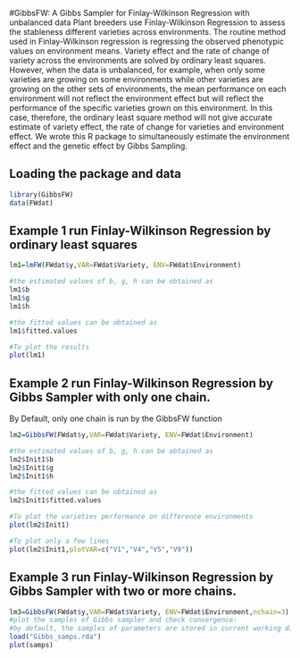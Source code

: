 #GibbsFW: A Gibbs Sampler for Finlay-Wilkinson Regression with unbalanced data
Plant breeders use Finlay-Wilkinson Regression to assess the stableness different varieties across environments. The routine method used in Finlay-Wilkinson regression is regressing the observed phenotypic values on environment means. Variety effect and the rate of change of variety across the environments are solved by ordinary least squares. However, when the data is unbalanced, for example, when only some varieties are growing on some environments while other varieties are growing on the other sets of environments, the mean performance on each environment will not reflect the environment effect but will reflect the performance of the specific varieties grown on this environment. In this case, therefore, the ordinary least square method will not give accurate estimate of variety effect, the rate of change for varieties and environment effect.
We wrote this R package to simultaneously estimate the environment effect and the genetic effect by Gibbs Sampling.  


## Loading the package and data
```R
library(GibbsFW)
data(FWdat)
```

## Example 1 run Finlay-Wilkinson Regression by ordinary least squares
```R
lm1=lmFW(FWdat$y,VAR=FWdat$Variety, ENV=FWdat$Environment)

#the estimated values of b, g, h can be obtained as 
lm1$b
lm1$g
lm1$h

#the fitted values can be obtained as
lm1$fitted.values

#To plot the results
plot(lm1)

```

## Example 2 run Finlay-Wilkinson Regression by Gibbs Sampler with only one chain.
By Default, only one chain is run by the GibbsFW function
```R
lm2=GibbsFW(FWdat$y,VAR=FWdat$Variety, ENV=FWdat$Environment)

#the estimated values of b, g, h can be obtained as 
lm2$Init1$b
lm2$Init1$g
lm2$Init1$h

#the fitted values can be obtained as
lm2$Init1$fitted.values

#To plot the varieties performance on difference environments
plot(lm2$Init1)

#To plot only a few lines 
plot(lm2$Init1,plotVAR=c("V1","V4","V5","V9"))

```
## Example 3 run Finlay-Wilkinson Regression by Gibbs Sampler with two or more chains.
```R
lm3=GibbsFW(FWdat$y,VAR=FWdat$Variety, ENV=FWdat$Environment,nchain=3)
#plot the samples of Gibbs sampler and check convergence:
#by default, the samples of parameters are stored in current working directory.
load("Gibbs_samps.rda")
plot(samps)
```
